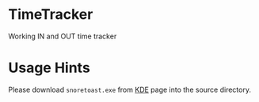 # TimeTracker
Working IN and OUT time tracker

# Usage Hints
Please download `snoretoast.exe` from [KDE](https://github.com/KDE/snoretoast) page into the source directory.
